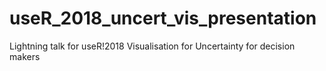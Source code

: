 # useR_2018_uncert_vis_presentation
Lightning talk for useR!2018 Visualisation for Uncertainty for decision makers
